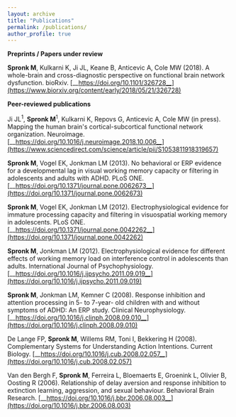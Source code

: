 ```yaml
---
layout: archive
title: "Publications"
permalink: /publications/
author_profile: true
---
```


**Preprints / Papers under review**

**Spronk M**, Kulkarni K, Ji JL, Keane B, Anticevic A, Cole MW (2018). A whole-brain and cross-diagnostic perspective on functional brain network dysfunction. bioRxiv. [__https://doi.org/10.1101/326728__](https://www.biorxiv.org/content/early/2018/05/21/326728)

**Peer-reviewed publications**

Ji JL<sup>1</sup>, **Spronk M**<sup>1</sup>, Kulkarni K, Repovs G, Anticevic A, Cole MW (in press). Mapping the human brain's cortical-subcortical functional network organization. Neuroimage. [__https://doi.org/10.1016/j.neuroimage.2018.10.006__](https://www.sciencedirect.com/science/article/pii/S1053811918319657)

**Spronk M**, Vogel EK, Jonkman LM (2013). No behavioral or ERP evidence for a developmental lag in visual working memory capacity or filtering in adolescents and adults with ADHD. PLoS ONE. [__https://doi.org/10.1371/journal.pone.0062673__](https://doi.org/10.1371/journal.pone.0062673)

**Spronk M**, Vogel EK, Jonkman LM (2012). Electrophysiological evidence for immature processing capacity and filtering in visuospatial working memory in adolescents. PLoS ONE. [__https://doi.org/10.1371/journal.pone.0042262__](https://doi.org/10.1371/journal.pone.0042262)

**Spronk M**, Jonkman LM (2012). Electrophysiological evidence for different effects of working memory load on interference control in adolescents than adults. International Journal of Psychophysiology. [__https://doi.org/10.1016/j.ijpsycho.2011.09.019__](https://doi.org/10.1016/j.ijpsycho.2011.09.019)

**Spronk M**, Jonkman LM, Kemner C (2008). Response inhibition and attention processing in 5- to 7-year- old children with and without symptoms of ADHD: An ERP study. Clinical Neurophysiology. [__https://doi.org/10.1016/j.clinph.2008.09.010__](https://doi.org/10.1016/j.clinph.2008.09.010)

De Lange FP, **Spronk M**, Willems RM, Toni I, Bekkering H (2008). Complementary Systems for Understanding Action Intentions. Current Biology. [__https://doi.org/10.1016/j.cub.2008.02.057__](https://doi.org/10.1016/j.cub.2008.02.057)

Van den Bergh F, **Spronk M**, Ferreira L, Bloemaerts E, Groenink L, Olivier B, Oosting R (2006). Relationship of delay aversion and response inhibition to extinction learning, aggression, and sexual behaviour. Behavioral Brain Research. [__https://doi.org/10.1016/j.bbr.2006.08.003__](https://doi.org/10.1016/j.bbr.2006.08.003)
